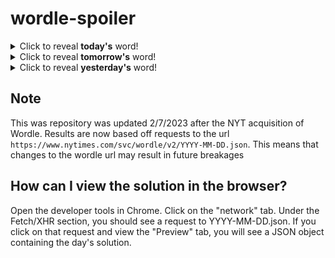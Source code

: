 # wordle-spoiler

<details>
  <summary>Click to reveal <b>today's</b> word!</summary>
  <br>
  <b> mauve </b>
</details>

<details>
  <summary>Click to reveal <b>tomorrow's</b> word!</summary>
  <br>
  <b> guile </b>
</details>

<details>
  <summary>Click to reveal <b>yesterday's</b> word!</summary>
  <br>
  <b> dogma </b>
</details>

## Note
This was repository was updated 2/7/2023 after the NYT acquisition of Wordle. Results are now based off requests to the url `https://www.nytimes.com/svc/wordle/v2/YYYY-MM-DD.json`. This means that changes to the wordle url may result in future breakages

## How can I view the solution in the browser?
Open the developer tools in Chrome. Click on the "network" tab. Under the Fetch/XHR section, you should see a request to YYYY-MM-DD.json. If you click on that request and view the "Preview" tab, you will see a JSON object containing the day's solution.